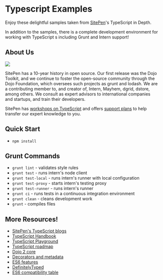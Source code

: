 # Typescript Examples

Enjoy these delightful samples taken from [SitePen](http://sitepen.com)'s TypeScript in Depth.

In addition to the samples, there is a complete development environment for working with TypeScript s
including Grunt and Intern support! 

## About Us

![](https://www.sitepen.com/images/headerLogo.png)

SitePen has a 10-year history in open source. Our first release was the Dojo Toolkit, and we continue to foster the
open-source community through the Dojo Foundation, which oversees such projects as grunt and lodash. We are a 
contributing member to, and creator of, Intern, Mayhem, dgrid, dstore, among others. We consult as expert advisors to 
international companies and startups, and train their developers.

SitePen has [workshops on TypeScript](https://www.sitepen.com/workshops/private.html?workshop=12) and offers [support 
plans](https://www.sitepen.com/support/index.html) to help transfer our expert knowledge to you.


## Quick Start

* `npm install`

## Grunt Commands

* `grunt lint` - validates style rules
* `grunt test` - runs intern's node client
* `grunt test-local` - runs intern's runner with local configuration
* `grunt test-proxy` - starts intern's testing proxy
* `grunt test-runner` - runs intern's runner
* `grunt ci` - runs tests in a continuous integration environment
* `grunt clean` - cleans development work
* `grunt` - compiles files

## More Resources!

* [SitePen's TypeScript blogs](https://www.sitepen.com/blog/?s=typescript)
* [TypeScript Handbook](http://www.typescriptlang.org/Handbook)
* [TypeScript Playground](http://www.typescriptlang.org/Playground)
* [TypeScript roadmap](https://github.com/Microsoft/TypeScript/wiki/Roadmap)
* [Dojo 2 core](https://github.com/dojo/core)
* [Decorators and metadata](https://github.com/devpaul/TSDecorators-example)
* [ES6 features](https://github.com/lukehoban/es6features)
* [DefinitelyTyped](http://definitelytyped.org/)
* [ES6 compatibility table](https://kangax.github.io/compat-table/es6/)
